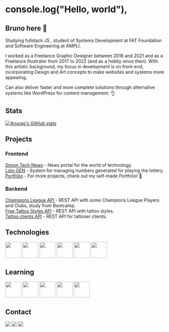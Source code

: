 # console.log("Hello, world"), 
## Bruno here 👋

Studying fullstack JS , student of Systems Development at FAT Foundation and Software Engineering at AMPLI.

I worked as a Freelance Graphic Designer between 2016 and 2021 and as a Freelance Illustrator from 2017 to 2022 (and as a hobby since then). With this artistic background, my focus in development is on front-end, incorporating Design and Art concepts to make websites and systems more appealing.

Can also deliver faster and more complete solutions through alternative systems like WordPress for content management. :ok_hand:

## Stats
[![Anurag's GitHub stats](https://github-readme-stats.vercel.app/api?username=simonntech&show_icons=true&theme=github_dark)](https://github.com/simonntech/github-readme-stats)

## Projects
### Frontend
<div>
  <a href="https://simonntechnews.rf.gd/">Simon Tech News</a> - News portal for the world of technology. <br>
  <a href="https://simonntech.github.io/lotoGen/">Loto GEN</a> - System for managing numbers generated for playing the lottery. <br>
  <a href="https://simonntech.github.io/portfolio/">Portfólio</a> - For more projects, check out my self-made Portfolio! 🤙
</div>

### Backend
<div>
  <a href="https://github.com/simonntech/projetoChampionsLeague">Champions League API </a> - REST API with some Champions League Players and Clubs, study from Bootcamp. <br>
  <a href="https://github.com/simonntech/tattooStylesAPI">Free Tattoo Styles API</a> - REST API with tattoo styles. <br>
  <a href="https://github.com/simonntech/mari_clients_api">Tattoo clients API</a> - REST API for tattooer clients.
</div>

## Technologies
<div>
  <img src="https://cdn.jsdelivr.net/gh/devicons/devicon@latest/icons/html5/html5-plain.svg" width="50" height="50"/>
  <img src="https://cdn.jsdelivr.net/gh/devicons/devicon@latest/icons/css3/css3-plain.svg" width="50" height="50"/>
  <img src="https://cdn.jsdelivr.net/gh/devicons/devicon@latest/icons/javascript/javascript-plain.svg" width="50" height="50"/>
  <img src="https://cdn.jsdelivr.net/gh/devicons/devicon@latest/icons/typescript/typescript-original.svg" width="50" height="50"/>
  <img src="https://cdn.jsdelivr.net/gh/devicons/devicon@latest/icons/bootstrap/bootstrap-original.svg" width="50" height="50"/>
  <img src="https://cdn.jsdelivr.net/gh/devicons/devicon@latest/icons/wordpress/wordpress-plain.svg" width="50" height="50"/>
</div>

## Learning
<div>
  <img src="https://cdn.jsdelivr.net/gh/devicons/devicon@latest/icons/nodejs/nodejs-original.svg" width="50" height="50"/>
  <img src="https://cdn.jsdelivr.net/gh/devicons/devicon@latest/icons/react/react-original.svg" width="50" height="50"/>
  <img src="https://cdn.jsdelivr.net/gh/devicons/devicon@latest/icons/json/json-plain.svg" width="50" height="50"/>
  <img src="https://cdn.jsdelivr.net/gh/devicons/devicon@latest/icons/mysql/mysql-original.svg" width="50" height="50"/>
  <img src="https://cdn.jsdelivr.net/gh/devicons/devicon@latest/icons/postgresql/postgresql-plain.svg" width="50" height="50"/>

</div>

## Contact
<div>
  <a href="https://instagram.com/simonntech" target="_blank"><img loading="lazy" src="https://img.shields.io/badge/-Instagram-%23E4405F?style=for-the-badge&logo=instagram&logoColor=white" target="_blank"></a>
  <a href = "mailto:contato.simon.tech@gmail.com"><img loading="lazy" src="https://img.shields.io/badge/Gmail-D14836?style=for-the-badge&logo=gmail&logoColor=white" target="_blank"></a>
  <a href="https://www.linkedin.com/in/brunosimonferreira" target="_blank"><img loading="lazy" src="https://img.shields.io/badge/-LinkedIn-%230077B5?style=for-the-badge&logo=linkedin&logoColor=white" target="_blank"></a>   
</div>
